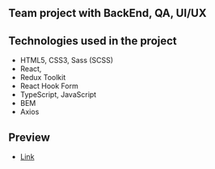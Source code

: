 ## Team project with BackEnd, QA, UI/UX
## Technologies used in the project
- HTML5, CSS3, Sass (SCSS) 
- React, 
- Redux Toolkit
- React Hook Form
- TypeScript, JavaScript
- BEM
- Axios
## Preview
- [Link](http://wine4you.s3-website-ap-southeast-1.amazonaws.com/)


